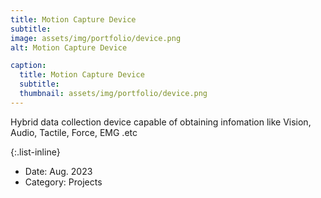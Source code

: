 ```yaml
---
title: Motion Capture Device
subtitle: 
image: assets/img/portfolio/device.png
alt: Motion Capture Device

caption:
  title: Motion Capture Device
  subtitle: 
  thumbnail: assets/img/portfolio/device.png
---
```


Hybrid data collection device capable of obtaining infomation like Vision, Audio, Tactile, Force, EMG .etc

{:.list-inline}
- Date: Aug. 2023
- Category: Projects
